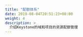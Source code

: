 ```yaml
---
title: "配额体系"
date: 2019-08-04T20:51:23+08:00
weight: 4
description: >
  介绍Keystone的域和项目的资源配额管理
---
```



